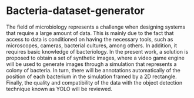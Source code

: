 # Bacteria-dataset-generator

The field of microbiology represents a challenge when designing systems that require a large amount of data. This is mainly due to the fact that access to data is conditioned on having the necessary tools, such as microscopes, cameras, bacterial cultures, among others. In addition, it requires basic knowledge of bacteriology. In the present work, a solution is proposed to obtain a set of synthetic images, where a video game engine will be used to generate images through a simulation that represents a colony of bacteria. In turn, there will be annotations automatically of the position of each bacterium in the simulation framed by a 2D rectangle. Finally, the quality and compatibility of the data with the object detection technique known as YOLO will be reviewed.
